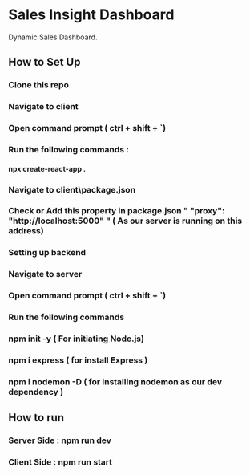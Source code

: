 # Sales Insight Dashboard 
 Dynamic Sales Dashboard. 


## How to Set Up

### Clone this repo
### Navigate to client
### Open command prompt ( ctrl + shift + `)
### Run the following commands :
#### npx create-react-app .
### Navigate to client\package.json
### Check or Add this property in package.json " "proxy": "http://localhost:5000" " ( As our server is running on this address)

### Setting up backend
### Navigate to server
### Open command prompt ( ctrl + shift + `)
### Run the following commands
### npm init -y ( For initiating Node.js)
### npm i express ( for install Express )
### npm i nodemon -D ( for installing nodemon as our dev dependency )

## How to run
### Server Side : npm run dev
### Client Side : npm run start
